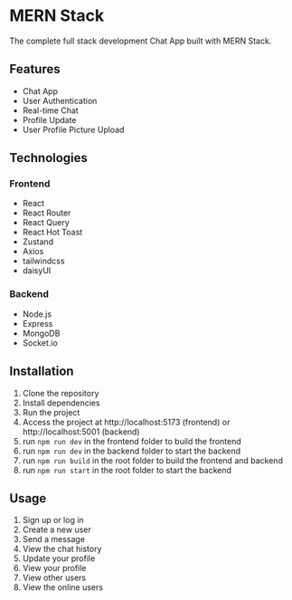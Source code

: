 # MERN Stack

The complete full stack development Chat App built with MERN Stack.

## Features

-   Chat App
-   User Authentication
-   Real-time Chat
-   Profile Update
-   User Profile Picture Upload

## Technologies

### Frontend

-   React
-   React Router
-   React Query
-   React Hot Toast
-   Zustand
-   Axios
-   tailwindcss
-   daisyUI

### Backend

-   Node.js
-   Express
-   MongoDB
-   Socket.io

## Installation

1. Clone the repository
2. Install dependencies
3. Run the project
4. Access the project at http://localhost:5173 (frontend) or http://localhost:5001 (backend)
5. run `npm run dev` in the frontend folder to build the frontend
6. run `npm run dev` in the backend folder to start the backend
7. run `npm run build` in the root folder to build the frontend and backend
8. run `npm run start` in the root folder to start the backend

## Usage

1. Sign up or log in
2. Create a new user
3. Send a message
4. View the chat history
5. Update your profile
6. View your profile
7. View other users
8. View the online users
